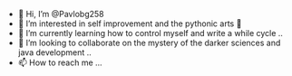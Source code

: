 - 👋 Hi, I’m @Pavlobg258
- 👀 I’m interested in self improvement and the pythonic arts 👀
- 🌱 I’m currently learning how to control myself and write a while cycle ..
- 💞️ I’m looking to collaborate on the mystery of the darker sciences and java development .. 
- 📫 How to reach me ... 

<!---
Pavlobg258/Pavlobg258 is a ✨ special ✨ repository because its `README.md` (this file) appears on your GitHub profile.
You can click the Preview link to take a look at your changes.
--->
